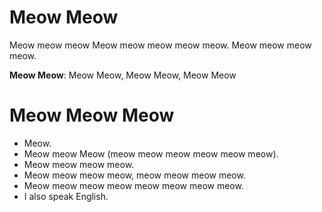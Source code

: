 # Meow Meow

Meow meow meow Meow meow meow meow meow. Meow meow meow meow. 

**Meow Meow**: Meow Meow, Meow Meow, Meow Meow

# Meow Meow Meow

* Meow. 
* Meow meow Meow (meow meow meow meow meow meow).
* Meow meow meow meow. 
* Meow meow meow meow, meow meow meow meow.
* Meow meow meow meow meow meow meow meow. 
* I also speak English. 